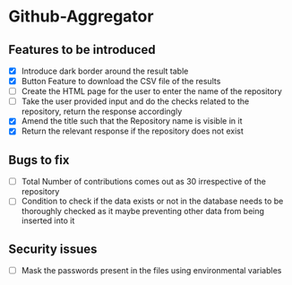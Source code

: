 # Github-Aggregator

## Features to be introduced

- [x] Introduce dark border around the result table
- [x] Button Feature to download the CSV file of the results
- [ ] Create the HTML page for the user to enter the name of the repository
- [ ] Take the user provided input and do the checks related to the repository, return the response accordingly
- [x] Amend the title such that the Repository name is visible in it
- [x] Return the relevant response if the repository does not exist

## Bugs to fix

- [ ] Total Number of contributions comes out as 30 irrespective of the repository
- [ ] Condition to check if the data exists or not in the database needs to be thoroughly checked as it maybe preventing other data from being inserted into it

## Security issues

- [ ] Mask the passwords present in the files using environmental variables
